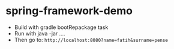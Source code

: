 # spring-framework-demo

* Build with gradle bootRepackage task
* Run with java -jar ....
* Then go to:
`http://localhost:8080?name=fatih&surname=pense`

